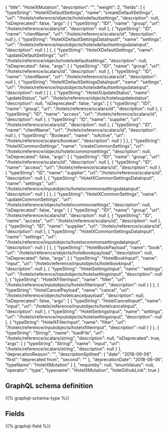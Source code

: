 {
  "title": "HotelXMutation",
  "description": "",
  "weight": 2,
  "fields": [
    {
      "typeString": "HotelXDefaultSettings",
      "name": "createDefaultSettings",
      "url": "/hotelx/reference/objects/hotelxdefaultsettings",
      "description": null,
      "isDeprecated": false,
      "args": [
        {
          "typeString": "ID!",
          "name": "group",
          "url": "/hotelx/reference/scalars/id",
          "description": null
        },
        {
          "typeString": "ID",
          "name": "clientName",
          "url": "/hotelx/reference/scalars/id",
          "description": null
        },
        {
          "typeString": "HotelXDefaultSettingsDataInput!",
          "name": "settings",
          "url": "/hotelx/reference/inputobjects/hotelxdefaultsettingsdatainput",
          "description": null
        }
      ]
    },
    {
      "typeString": "HotelXDefaultSettings",
      "name": "updateDefaultSettings",
      "url": "/hotelx/reference/objects/hotelxdefaultsettings",
      "description": null,
      "isDeprecated": false,
      "args": [
        {
          "typeString": "ID!",
          "name": "group",
          "url": "/hotelx/reference/scalars/id",
          "description": null
        },
        {
          "typeString": "ID",
          "name": "clientName",
          "url": "/hotelx/reference/scalars/id",
          "description": null
        },
        {
          "typeString": "HotelXDefaultSettingsDataInput!",
          "name": "settings",
          "url": "/hotelx/reference/inputobjects/hotelxdefaultsettingsdatainput",
          "description": null
        }
      ]
    },
    {
      "typeString": "HotelXUpdateStatus",
      "name": "updateStatus",
      "url": "/hotelx/reference/objects/hotelxupdatestatus",
      "description": null,
      "isDeprecated": false,
      "args": [
        {
          "typeString": "ID!",
          "name": "group",
          "url": "/hotelx/reference/scalars/id",
          "description": null
        },
        {
          "typeString": "ID",
          "name": "access",
          "url": "/hotelx/reference/scalars/id",
          "description": null
        },
        {
          "typeString": "ID",
          "name": "supplier",
          "url": "/hotelx/reference/scalars/id",
          "description": null
        },
        {
          "typeString": "ID",
          "name": "clientName",
          "url": "/hotelx/reference/scalars/id",
          "description": null
        },
        {
          "typeString": "Boolean!",
          "name": "isActive",
          "url": "/hotelx/reference/scalars/boolean",
          "description": null
        }
      ]
    },
    {
      "typeString": "HotelXCommonSettings",
      "name": "createCommonSettings",
      "url": "/hotelx/reference/objects/hotelxcommonsettings",
      "description": null,
      "isDeprecated": false,
      "args": [
        {
          "typeString": "ID!",
          "name": "group",
          "url": "/hotelx/reference/scalars/id",
          "description": null
        },
        {
          "typeString": "ID",
          "name": "access",
          "url": "/hotelx/reference/scalars/id",
          "description": null
        },
        {
          "typeString": "ID",
          "name": "supplier",
          "url": "/hotelx/reference/scalars/id",
          "description": null
        },
        {
          "typeString": "HotelXCommonSettingsDataInput!",
          "name": "settings",
          "url": "/hotelx/reference/inputobjects/hotelxcommonsettingsdatainput",
          "description": null
        }
      ]
    },
    {
      "typeString": "HotelXCommonSettings",
      "name": "updateCommonSettings",
      "url": "/hotelx/reference/objects/hotelxcommonsettings",
      "description": null,
      "isDeprecated": false,
      "args": [
        {
          "typeString": "ID!",
          "name": "group",
          "url": "/hotelx/reference/scalars/id",
          "description": null
        },
        {
          "typeString": "ID",
          "name": "access",
          "url": "/hotelx/reference/scalars/id",
          "description": null
        },
        {
          "typeString": "ID",
          "name": "supplier",
          "url": "/hotelx/reference/scalars/id",
          "description": null
        },
        {
          "typeString": "HotelXCommonSettingsDataInput!",
          "name": "settings",
          "url": "/hotelx/reference/inputobjects/hotelxcommonsettingsdatainput",
          "description": null
        }
      ]
    },
    {
      "typeString": "HotelBookPayload",
      "name": "book",
      "url": "/hotelx/reference/objects/hotelbookpayload",
      "description": null,
      "isDeprecated": false,
      "args": [
        {
          "typeString": "HotelBookInput!",
          "name": "input",
          "url": "/hotelx/reference/inputobjects/hotelbookinput",
          "description": null
        },
        {
          "typeString": "HotelSettingsInput",
          "name": "settings",
          "url": "/hotelx/reference/inputobjects/hotelsettingsinput",
          "description": null
        },
        {
          "typeString": "HotelXFilterInput",
          "name": "filter",
          "url": "/hotelx/reference/inputobjects/hotelxfilterinput",
          "description": null
        }
      ]
    },
    {
      "typeString": "HotelCancelPayload",
      "name": "cancel",
      "url": "/hotelx/reference/objects/hotelcancelpayload",
      "description": null,
      "isDeprecated": false,
      "args": [
        {
          "typeString": "HotelCancelInput!",
          "name": "input",
          "url": "/hotelx/reference/inputobjects/hotelcancelinput",
          "description": null
        },
        {
          "typeString": "HotelSettingsInput",
          "name": "settings",
          "url": "/hotelx/reference/inputobjects/hotelsettingsinput",
          "description": null
        },
        {
          "typeString": "HotelXFilterInput",
          "name": "filter",
          "url": "/hotelx/reference/inputobjects/hotelxfilterinput",
          "description": null
        }
      ]
    },
    {
      "typeString": "String!",
      "name": "loadFile",
      "url": "/hotelx/reference/scalars/string",
      "description": null,
      "isDeprecated": true,
      "args": [
        {
          "typeString": "String!",
          "name": "input",
          "url": "/hotelx/reference/scalars/string",
          "description": null
        }
      ],
      "deprecationReason": "",
      "descriptionSplitted": {
        "date": "2018-06-06",
        "first": "deprecated from",
        "second": ""
      },
      "deprecationDate": "2018-06-06",
      "typeName": "HotelXMutation"
    }
  ],
  "requireby": null,
  "enumValues": null,
  "operator": "type",
  "typename": "HotelXMutation",
  "hideGithubLink": true
}
## GraphQL schema definition

{{% graphql-schema-type %}}

## Fields

{{% graphql-field %}}
